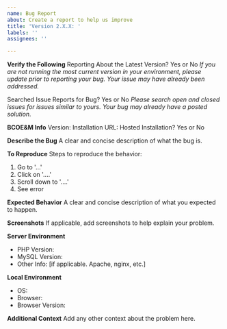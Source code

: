 ```yaml
---
name: Bug Report
about: Create a report to help us improve
title: 'Version 2.X.X: '
labels: ''
assignees: ''

---
```


**Verify the Following**
Reporting About the Latest Version? Yes or No
*If you are not running the most current version in your environment, please update prior to reporting your bug. Your issue may have already been addressed.*

Searched Issue Reports for Bug? Yes or No
*Please search open *and* closed issues for issues similar to yours. Your bug may already have a posted solution.*

**BCOE&M Info**
Version: 
Installation URL: 
Hosted Installation? Yes or No

**Describe the Bug**
A clear and concise description of what the bug is.

**To Reproduce**
Steps to reproduce the behavior:
1. Go to '...'
2. Click on '....'
3. Scroll down to '....'
4. See error

**Expected Behavior**
A clear and concise description of what you expected to happen.

**Screenshots**
If applicable, add screenshots to help explain your problem.

**Server Environment**
- PHP Version:
- MySQL Version: 
- Other Info: [if applicable. Apache, nginx, etc.]

**Local Environment**
 - OS:
 - Browser: 
 - Browser Version:

**Additional Context**
Add any other context about the problem here.
